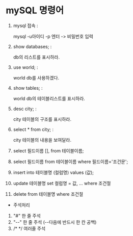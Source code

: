 # mySQL 명령어

1. mysql 접속 : 

   mysql -u아이디 -p 엔터 -> 비밀번호 입력

2. show databases; :

   db의 리스트를 표시하라.

3. use world; :

   world db를 사용하겠다.

4. show tables; :

   world db의 테이블리스트를 표시하라.

5. desc city; : 

   city 테이블의 구조를 표시하라.

6. select * from city; : 

   city 테이블의 내용을 보여달라.

7. select 필드이름 [], from 테이블이름;

8. select 필드이름 from 테이블이름 where 필드이름='조건문';

9. insert into 테이블명 (컬럼명) values (값);

10. update 테이블명 set 컬럼명 = 값, ... where 조건절

11. delete from 테이블명 where 조건절

- 주석처리

1. "#" 한 줄 주석
2.  "--" 한 줄 주석 (--다음에 반드시 한 칸 공백)
3.  /* */ 여러줄 주석